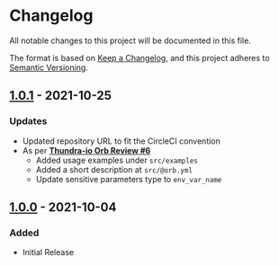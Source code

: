 # Changelog
All notable changes to this project will be documented in this file.

The format is based on [Keep a Changelog](https://keepachangelog.com/en/1.0.0/),
and this project adheres to [Semantic Versioning](https://semver.org/spec/v2.0.0.html).

## [1.0.1](https://github.com/thundra-io/thundra-circleci-orb/releases/tag/1.0.1) - 2021-10-25
### Updates
- Updated repository URL to fit the CircleCI convention
- As per [**Thundra-io Orb Review #6**](https://github.com/thundra-io/thundra-circleci-orb/issues/6)
    - Added usage examples under `src/examples`
    - Added a short description at `src/@orb.yml`
    - Update sensitive parameters type to `env_var_name`

## [1.0.0](https://github.com/thundra-io/thundra-circleci-orb/releases/tag/1.0.0) - 2021-10-04
### Added
- Initial Release
